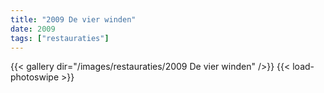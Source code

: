 ```yaml
---
title: "2009 De vier winden"
date: 2009
tags: ["restauraties"]
---
```


{{< gallery dir="/images/restauraties/2009 De vier winden" />}}
{{< load-photoswipe >}}
